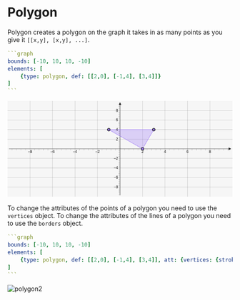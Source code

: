 # Polygon

Polygon creates a polygon on the graph it takes in as many points as you give it `[[x,y], [x,y], ...]`.

````yaml
```graph
bounds: [-10, 10, 10, -10]
elements: [
	{type: polygon, def: [[2,0], [-1,4], [3,4]]}
]
```
````

![polygon](../../imgs/Polygon-graph-1.png)

To change the attributes of the points of a polygon you need to use the `vertices` object.
To change the attributes of the lines of a polygon you need to use the `borders` object.

````yaml
```graph
bounds: [-10, 10, 10, -10]
elements: [
	{type: polygon, def: [[2,0], [-1,4], [3,4]], att: {vertices: {strokeColor: red}, borders: {strokeColor: red}}}
]
```
`````

![polygon2](../../imgs/Polygon-graph-2.png)

